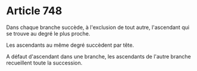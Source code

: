 # Article 748

Dans chaque branche succède, à l'exclusion de tout autre, l'ascendant qui se trouve au degré le plus proche.

Les ascendants au même degré succèdent par tête.

A défaut d'ascendant dans une branche, les ascendants de l'autre branche recueillent toute la succession.
